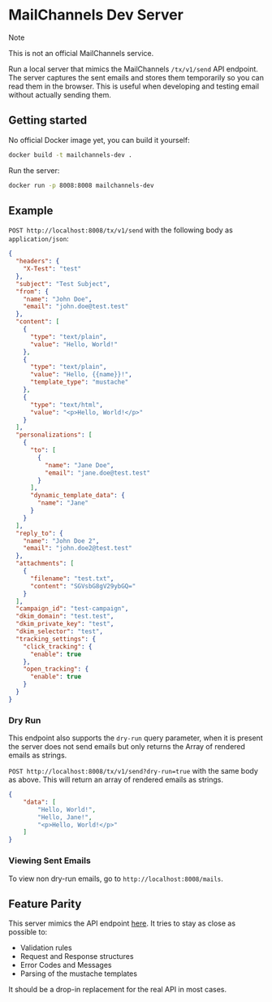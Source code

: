 # MailChannels Dev Server

> [!NOTE]
> This is not an official MailChannels service.

Run a local server that mimics the MailChannels `/tx/v1/send` API endpoint. The server captures
the sent emails and stores them temporarily so you can read them in the browser. This is useful
when developing and testing email without actually sending them.

## Getting started

No official Docker image yet, you can build it yourself:

```bash
docker build -t mailchannels-dev .
```

Run the server:

```bash
docker run -p 8008:8008 mailchannels-dev
```

## Example

`POST http://localhost:8008/tx/v1/send` with the following body as `application/json`:

```json
{
  "headers": {
    "X-Test": "test"
  },
  "subject": "Test Subject",
  "from": {
    "name": "John Doe",
    "email": "john.doe@test.test"
  },
  "content": [
    {
      "type": "text/plain",
      "value": "Hello, World!"
    },
    {
      "type": "text/plain",
      "value": "Hello, {{name}}!",
      "template_type": "mustache"
    },
    {
      "type": "text/html",
      "value": "<p>Hello, World!</p>"
    }
  ],
  "personalizations": [
    {
      "to": [
        {
          "name": "Jane Doe",
          "email": "jane.doe@test.test"
        }
      ],
      "dynamic_template_data": {
        "name": "Jane"
      }
    }
  ],
  "reply_to": {
    "name": "John Doe 2",
    "email": "john.doe2@test.test"
  },
  "attachments": [
    {
      "filename": "test.txt",
      "content": "SGVsbG8gV29ybGQ="
    }
  ],
  "campaign_id": "test-campaign",
  "dkim_domain": "test.test",
  "dkim_private_key": "test",
  "dkim_selector": "test",
  "tracking_settings": {
    "click_tracking": {
      "enable": true
    },
    "open_tracking": {
      "enable": true
    }
  }
}
```

### Dry Run

This endpoint also supports the `dry-run` query parameter, when it is present the server does not send emails but only returns the Array of rendered emails as strings.

`POST http://localhost:8008/tx/v1/send?dry-run=true` with the same body as above. This will return an array of rendered emails as strings.

```json
{
    "data": [
        "Hello, World!",
        "Hello, Jane!",
        "<p>Hello, World!</p>"
    ]
}
```

### Viewing Sent Emails

To view non dry-run emails, go to `http://localhost:8008/mails`.

## Feature Parity

This server mimics the API endpoint [here](https://docs.mailchannels.net/email-api/api-reference/send-a-message-over-mail-channels-email-api).
It tries to stay as close as possible to:

- Validation rules
- Request and Response structures
- Error Codes and Messages
- Parsing of the mustache templates

It should be a drop-in replacement for the real API in most cases.

